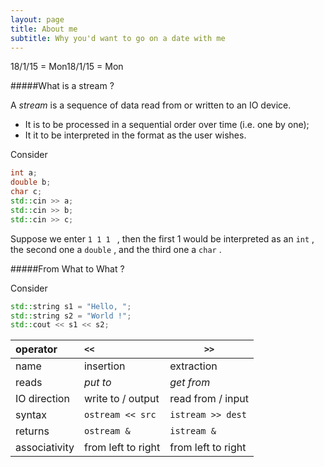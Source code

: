 ```yaml
---
layout: page
title: About me
subtitle: Why you'd want to go on a date with me
---
```

18/1/15 = Mon18/1/15 = Mon

#####What is a stream ?

A *stream* is a sequence of data read from or written to an IO device.

- It is to be processed in a sequential order over time (i.e. one by one);
- It it to be interpreted in the format as the user wishes.

Consider

```C++
int a;
double b;
char c;
std::cin >> a;
std::cin >> b;
std::cin >> c;
```

Suppose we enter `1 1 1 ` , then the first 1 would be interpreted as an `int` , the second one a `double` , and the third one a `char` .

#####From What to What ?

Consider

```c++
std::string s1 = "Hello, ";
std::string s2 = "World !";
std::cout << s1 << s2;
```


| operator      | `<<`               | `>>`               |
| :------------ | :----------------- | ------------------ |
| name          | insertion          | extraction         |
| reads         | *put to*           | *get from*         |
| IO direction  | write to / output  | read from / input  |
| syntax        | `ostream << src`   | `istream >> dest`  |
| returns       | `ostream &`        | `istream &`        |
| associativity | from left to right | from left to right |
